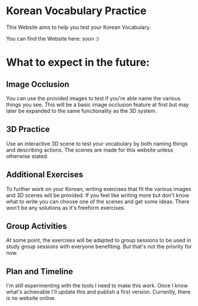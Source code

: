 # Korean Vocabulary Practice
This Website aims to help you test your Korean Vocabulary.

You can find the Website here: soon :)

# What to expect in the future:

## Image Occlusion

You can use the provided images to test if you're able name the various things you see. This will be a basic image occlusion feature at first but may later be expanded to the same functionality as the 3D system.


## 3D Practice

Use an interactive 3D scene to test your vocabulary by both naming things and describing actions. The scenes are made for this website unless otherwise stated.


## Additional Exercises

To further work on your Korean, writing exercises that fit the various images and 3D scenes will be provided. If you feel like writing more but don't know what to write you can choose one of the scenes and get some ideas. There won't be any solutions as it's freeform exercises.


## Group Activities

At some point, the exercises will be adapted to group sessions to be used in study group sessions with everyone benefiting. But that's not the priority for now.


## Plan and Timeline

I'm  still experimenting with the tools I need to make this work. Once I know what's achievable I'll update this and publish a first version. Currently, there is no website online.